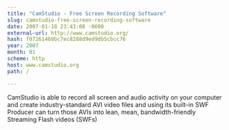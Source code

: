 ```yaml
---
title: "CamStudio - Free Screen Recording Software"
slug: camstudio-free-screen-recording-software
date: 2007-01-18 23:43:08 -0600
external-url: http://www.camstudio.org/
hash: f07261460bc7ec8288d9ed9db5cbcc76
year: 2007
month: 01
scheme: http
host: www.camstudio.org
path: /

---
```


CamStudio is able to record all screen and audio activity on your computer and create industry-standard AVI video files and using its built-in SWF Producer can turn those AVIs into lean, mean, bandwidth-friendly Streaming Flash videos (SWFs)
